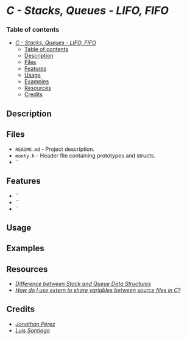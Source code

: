 # *C - Stacks, Queues - LIFO, FIFO*

### Table of contents

- [*C - Stacks, Queues - LIFO, FIFO*](#c---stacks-queues---lifo-fifo)
    - [Table of contents](#table-of-contents)
  - [Description](#description)
  - [Files](#files)
  - [Features](#features)
  - [Usage](#usage)
  - [Examples](#examples)
  - [Resources](#resources)
  - [Credits](#credits)

## Description



## Files

- `README.md` - Project description.
- `monty.h` - Header file containing prototypes and structs.
- ``

## Features

- ``
- ``
- ``

## Usage

## Examples

## Resources

- *[Difference between Stack and Queue Data Structures](https://www.geeksforgeeks.org/difference-between-stack-and-queue-data-structures/)*
- *[How do I use extern to share variables between source files in C?](https://stackoverflow.com/questions/1433204/how-do-i-use-extern-to-share-variables-between-source-files)*

## Credits

- *[Jonathan Pérez](https://github.com/prodjohnper)*
- *[Luis Santiago](https://github.com/Lusanco)*